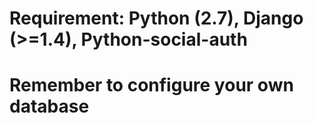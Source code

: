 # Requirement:     Python (2.7), Django (>=1.4), Python-social-auth
# Remember to configure your own database
